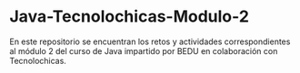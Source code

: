 # Java-Tecnolochicas-Modulo-2
En este repositorio se encuentran los retos y actividades correspondientes al módulo 2 del curso de Java impartido por BEDU en colaboración con Tecnolochicas.
